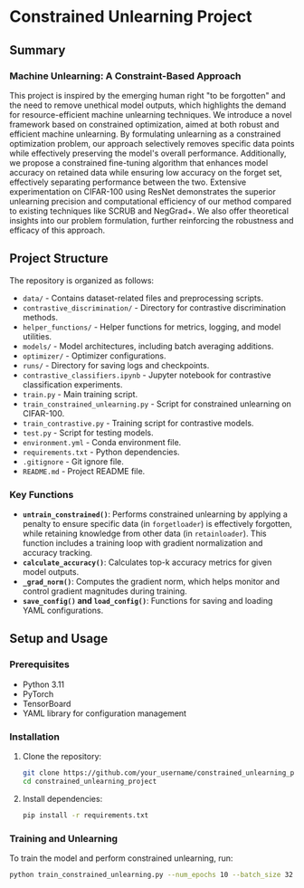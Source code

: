 # Constrained Unlearning Project

## Summary

### Machine Unlearning: A Constraint-Based Approach

This project is inspired by the emerging human right "to be forgotten" and the need to remove unethical model outputs, which highlights the demand for resource-efficient machine unlearning techniques. We introduce a novel framework based on constrained optimization, aimed at both robust and efficient machine unlearning. By formulating unlearning as a constrained optimization problem, our approach selectively removes specific data points while effectively preserving the model's overall performance. Additionally, we propose a constrained fine-tuning algorithm that enhances model accuracy on retained data while ensuring low accuracy on the forget set, effectively separating performance between the two. Extensive experimentation on CIFAR-100 using ResNet demonstrates the superior unlearning precision and computational efficiency of our method compared to existing techniques like SCRUB and NegGrad+. We also offer theoretical insights into our problem formulation, further reinforcing the robustness and efficacy of this approach.

## Project Structure

The repository is organized as follows:

- `data/` - Contains dataset-related files and preprocessing scripts.
- `contrastive_discrimination/` - Directory for contrastive discrimination methods.
- `helper_functions/` - Helper functions for metrics, logging, and model utilities.
- `models/` - Model architectures, including batch averaging additions.
- `optimizer/` - Optimizer configurations.
- `runs/` - Directory for saving logs and checkpoints.
- `contrastive_classifiers.ipynb` - Jupyter notebook for contrastive classification experiments.
- `train.py` - Main training script.
- `train_constrained_unlearning.py` - Script for constrained unlearning on CIFAR-100.
- `train_contrastive.py` - Training script for contrastive models.
- `test.py` - Script for testing models.
- `environment.yml` - Conda environment file.
- `requirements.txt` - Python dependencies.
- `.gitignore` - Git ignore file.
- `README.md` - Project README file.


### Key Functions

- **`untrain_constrained()`**: Performs constrained unlearning by applying a penalty to ensure specific data (in `forgetloader`) is effectively forgotten, while retaining knowledge from other data (in `retainloader`). This function includes a training loop with gradient normalization and accuracy tracking.
- **`calculate_accuracy()`**: Calculates top-k accuracy metrics for given model outputs.
- **`_grad_norm()`**: Computes the gradient norm, which helps monitor and control gradient magnitudes during training.
- **`save_config()` and `load_config()`**: Functions for saving and loading YAML configurations.

## Setup and Usage

### Prerequisites

- Python 3.11
- PyTorch
- TensorBoard
- YAML library for configuration management

### Installation

1. Clone the repository:
    ```bash
    git clone https://github.com/your_username/constrained_unlearning_project.git
    cd constrained_unlearning_project
    ```

2. Install dependencies:
    ```bash
    pip install -r requirements.txt
    ```

### Training and Unlearning

To train the model and perform constrained unlearning, run:
```bash
python train_constrained_unlearning.py --num_epochs 10 --batch_size 32 --learning_rate 0.001 --data_dir './data/cifar100' --log_dir 'runs' --model 'resnet18' --device 'cuda' --untrain True --weight_path 'path_to_weights.pth'
